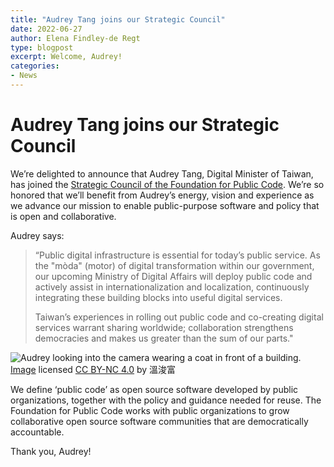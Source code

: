 ```yaml
---
title: "Audrey Tang joins our Strategic Council"
date: 2022-06-27
author: Elena Findley-de Regt
type: blogpost
excerpt: Welcome, Audrey!
categories:
- News
---
```


# Audrey Tang joins our Strategic Council

We’re delighted to announce that Audrey Tang, Digital Minister of Taiwan, has joined the [Strategic Council of the Foundation for Public Code](https://about.publiccode.net/organization/strategic-council.html). We’re so honored that we’ll benefit from Audrey’s energy, vision and experience as we advance our mission to enable public-purpose software and policy that is open and collaborative.

Audrey says:

> “Public digital infrastructure is essential for today’s public service. As the "mòda" (motor) of digital transformation within our government, our upcoming Ministry of Digital Affairs will deploy public code and actively assist in internationalization and localization, continuously integrating these building blocks into useful digital services.
>
> Taiwan’s experiences in rolling out public code and co-creating digital services warrant sharing worldwide; collaboration strengthens democracies and makes us greater than the sum of our parts."

![Audrey looking into the camera wearing a coat in front of a building.]({{site.url}}/assets/audrey.jpg)
[Image](https://www.flickr.com/photos/audreyt/51786957606/in/album-72177720295602011/) licensed [CC BY-NC 4.0](https://creativecommons.org/licenses/by-nc/4.0/) by 溫浚富

We define ‘public code’ as open source software developed by public organizations, together with the policy and guidance needed for reuse. The Foundation for Public Code works with public organizations to grow collaborative open source software communities that are democratically accountable.

Thank you, Audrey!
